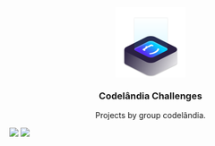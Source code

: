 <div align="center">
  
  <img src="./logo.svg" min-width="125" max-width="125" width="125" align="center" alt="Logo" />

  ### Codelândia Challenges
  
  <p>
    Projects by group codelândia.
  </p>
</div>

<a href="mailto:contato@mail.com"><img src="https://img.shields.io/badge/contato@mail.com-1F2D52?style=for-the-badge&logo=gmail&logoColor=white"></a>
<a href="https://www.linkedin.com/in/YourName/"><img src="https://img.shields.io/badge//YourName-1F2D52?style=for-the-badge&logo=linkedin&logoColor=white"></a>

